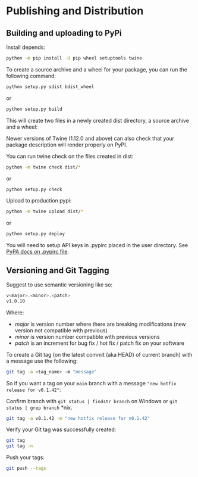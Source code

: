 Publishing and Distribution
===========================

Building and uploading to PyPi
------------------------------

Install depends:

```bash
python -m pip install -U pip wheel setuptools twine
```

To create a source archive and a wheel for your package, you can run the following command:

```bash
python setup.py sdist bdist_wheel
```

or

```bash
python setup.py build
```

This will create two files in a newly created dist directory, a source archive and a wheel:

Newer versions of Twine (1.12.0 and above) can also check that your package description will render properly on PyPI.

You can run twine check on the files created in dist:

```bash
python -m twine check dist/*
```

or

```bash
python setup.py check
```

Upload to production pypi:

```bash
python -m twine upload dist/*
```

or

```bash
python setup.py deploy
```

You will need to setup API keys in .pypirc placed in the user directory. See [PyPA docs on .pypirc file](https://packaging.python.org/en/latest/specifications/pypirc/).

Versioning and Git Tagging
--------------------------

Suggest to use semantic versioning like so:

```bash
v<major>.<minor>.<patch>
v1.0.10
```

Where:

- *major* is version number where there are breaking modifications (new version not compatible with previous)
- *minor* is version number compatible with previous versions
- *patch* is an increment for bug fix / hot fix / patch fix on your software

To create a Git tag (on the latest commit (aka HEAD) of current branch) with a message use the following:

```bash
git tag -a <tag_name> -m "message"
```

So if you want a tag on your `main` branch with a message `"new hotfix release for v0.1.42"`:

Confirm branch with `git status | findstr branch` on Windows or `git status | grep branch` *nix.

```bash
git tag -a v0.1.42 -m "new hotfix release for v0.1.42"
```

Verify your Git tag was successfully created:

```bash
git tag
git tag -n
```

Push your tags:

```bash
git push --tags
```
